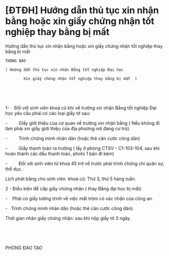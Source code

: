 # [ĐTĐH] Hướng dẫn thủ tục xin nhận bằng hoặc xin giấy chứng nhận tốt nghiệp thay bằng bị mất

Hướng dẫn thủ tục xin nhận bằng hoặc xin giấy chứng nhận tốt nghiệp thay bằng bị mất
        
	THÔNG BÁO

	( Hướng dẫn thủ tục xin nhận Bằng tốt nghiệp Đại học 

	        Xin giấy chứng nhận tốt nghiệp thay bằng bị mất  )
 

  

1-    Đối với sinh viên khoá cũ khi về trường xin nhận Bằng tốt nghiệp Đại học yêu cầu phải có các loại giấy tờ sau:

-         Giấy giới thiệu của cơ quan về trường xin nhận bằng ( Nếu không đi làm phải xin giấy giới thiệu của địa phương nơi đang cư trú).

-         Trình chứng minh nhân dân (hoặc thẻ căn cước công dân)

-         Giấy thanh toán ra trường ( lấy ở phòng CTSV - C1-103-104, sau khi hoàn thành các dấu thanh toán, photo 1 bản đi kèm)

-         Đối với sinh viên từ khoá 45 trở về trước phải trình chứng chỉ quân sự, thể dục.

Lịch phát bằng cho sinh viên  khoá cũ: Thứ 3, thứ 5 hàng tuần.

2 - Điều kiện để cấp giấy chứng nhận ( thay Bằng đại học bị mất)

-    Phải có giấy tường trình về việc mất trộm có xác nhận của công an.

-   Trình chứng minh nhân dân (hoặc thẻ căn cước công dân).

Thời gian nhân giấy chứng nhận: sau khi nộp giấy tờ 3 ngày.

 

 

PHÒNG ĐÀO TẠO